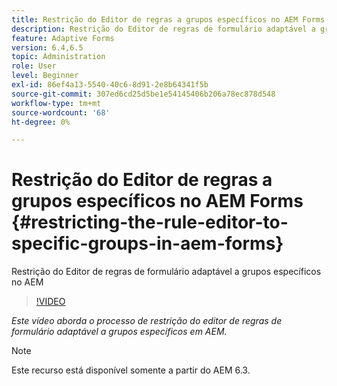 ```yaml
---
title: Restrição do Editor de regras a grupos específicos no AEM Forms
description: Restrição do Editor de regras de formulário adaptável a grupos específicos no AEM
feature: Adaptive Forms
version: 6.4,6.5
topic: Administration
role: User
level: Beginner
exl-id: 86ef4a13-5540-40c6-8d91-2e8b64341f5b
source-git-commit: 307ed6cd25d5be1e54145406b206a78ec878d548
workflow-type: tm+mt
source-wordcount: '68'
ht-degree: 0%

---
```


# Restrição do Editor de regras a grupos específicos no AEM Forms {#restricting-the-rule-editor-to-specific-groups-in-aem-forms}

Restrição do Editor de regras de formulário adaptável a grupos específicos no AEM

>[!VIDEO](https://video.tv.adobe.com/v/19470?quality=9&learn=on)

*Este vídeo aborda o processo de restrição do editor de regras de formulário adaptável a grupos específicos em AEM.*

>[!NOTE]
>
>Este recurso está disponível somente a partir do AEM 6.3.
